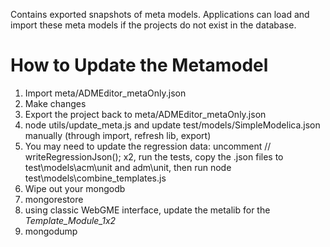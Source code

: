 Contains exported snapshots of meta models.
Applications can load and import these meta models if the projects do not exist in the database.

# How to Update the Metamodel
1. Import meta/ADMEditor_metaOnly.json
2. Make changes
3. Export the project back to meta/ADMEditor_metaOnly.json
4. node utils/update_meta.js and update test/models/SimpleModelica.json manually (through import, refresh lib, export)
5. You may need to update the regression data: 
uncomment // writeRegressionJson(); x2, run the tests, copy the .json files to test\models\acm\unit and adm\unit, then run node test\models\combine_templates.js
6. Wipe out your mongodb
7. mongorestore
8. using classic WebGME interface, update the metalib for the *Template_Module_1x2*
9. mongodump